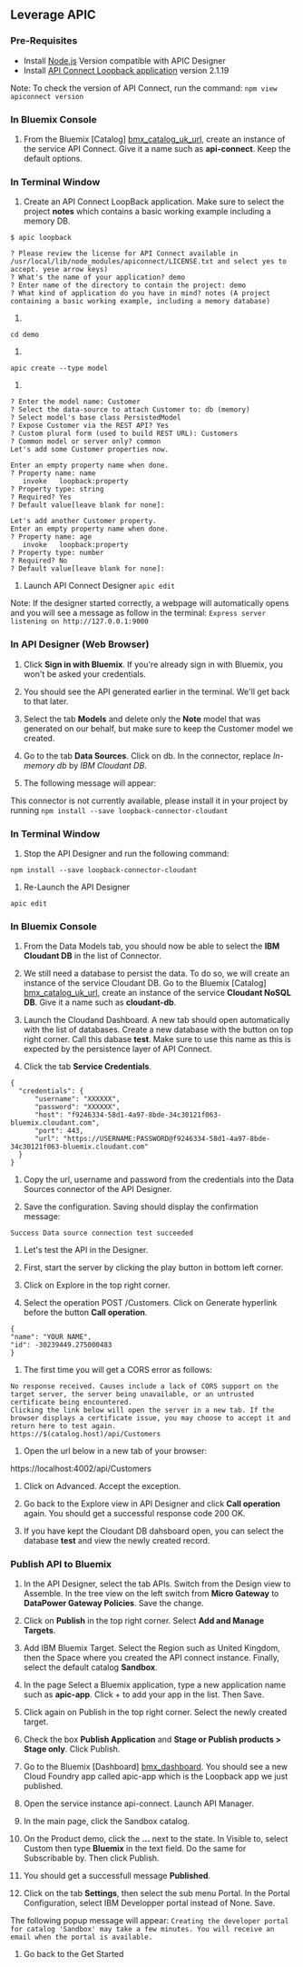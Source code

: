 ## Leverage APIC

### Pre-Requisites

* Install [Node.js](https://nodejs.org) Version compatible with APIC Designer
* Install [API Connect Loopback application]() version 2.1.19

Note: To check the version of API Connect, run the command: ```npm view apiconnect version```

### In Bluemix Console

1. From the Bluemix [Catalog] [bmx_catalog_uk_url], create an instance of the service API Connect. Give it a name such as **api-connect**. Keep the default options.


### In Terminal Window

1. Create an API Connect LoopBack application. Make sure to select the project **notes** which contains a basic working example including a memory DB.

  ```$ apic loopback```

  ```
  ? Please review the license for API Connect available in /usr/local/lib/node_modules/apiconnect/LICENSE.txt and select yes to accept. yese arrow keys)
  ? What's the name of your application? demo
  ? Enter name of the directory to contain the project: demo
  ? What kind of application do you have in mind? notes (A project containing a basic working example, including a memory database)
  ```

1. 
  ```cd demo```

1. 
  ```apic create --type model```

1. 
  ```
  ? Enter the model name: Customer
  ? Select the data-source to attach Customer to: db (memory)
  ? Select model's base class PersistedModel
  ? Expose Customer via the REST API? Yes
  ? Custom plural form (used to build REST URL): Customers
  ? Common model or server only? common
  Let's add some Customer properties now.

  Enter an empty property name when done.
  ? Property name: name
     invoke   loopback:property
  ? Property type: string
  ? Required? Yes
  ? Default value[leave blank for none]: 

  Let's add another Customer property.
  Enter an empty property name when done.
  ? Property name: age
     invoke   loopback:property
  ? Property type: number
  ? Required? No
  ? Default value[leave blank for none]: 
  ```

1. Launch API Connect Designer
  ```apic edit```
  
  Note: If the designer started correctly, a webpage will automatically opens and you will see a message as follow in the terminal:
  ```Express server listening on http://127.0.0.1:9000```


### In API Designer (Web Browser)

1. Click **Sign in with Bluemix**. If you're already sign in with Bluemix, you won't be asked your credentials.

1. You should see the API generated earlier in the terminal. We'll get back to that later.

1. Select the tab **Models** and delete only the **Note** model that was generated on our behalf, but make sure to keep the Customer model we created.

1. Go to the tab **Data Sources**. Click on db. In the connector, replace *In-memory db* by *IBM Cloudant DB*.

1. The following message will appear:

  This connector is not currently available, please install it in your project by running
  ```npm install --save loopback-connector-cloudant```


### In Terminal Window

1. Stop the API Designer and run the following command:

  ```npm install --save loopback-connector-cloudant```

1. Re-Launch the API Designer

  ```apic edit```


### In Bluemix Console

1. From the Data Models tab, you should now be able to select the **IBM Cloudant DB** in the list of Connector.

1. We still need a database to persist the data. To do so, we will create an instance of the service Cloudant DB. Go to the Bluemix [Catalog] [bmx_catalog_uk_url], create an instance of the service **Cloudant NoSQL DB**. Give it a name such as **cloudant-db**.

1. Launch the Cloudand Dashboard. A new tab should open automatically with the list of databases. Create a new database with the button on top right corner. Call this dabase **test**. Make sure to use this name as this is expected by the persistence layer of API Connect.

1. Click the tab **Service Credentials**.

  ```
  {
    "credentials": {
        "username": "XXXXXX",
        "password": "XXXXXX",
        "host": "f9246334-58d1-4a97-8bde-34c30121f063-bluemix.cloudant.com",
        "port": 443,
        "url": "https://USERNAME:PASSWORD@f9246334-58d1-4a97-8bde-34c30121f063-bluemix.cloudant.com"
    }
  }
  ```

1. Copy the url, username and password from the credentials into the Data Sources connector of the API Designer.

1. Save the configuration. Saving should display the confirmation message:

  ```
  Success Data source connection test succeeded
  ```

1. Let's test the API in the Designer.

1. First, start the server by clicking the play button in bottom left corner.

1. Click on Explore in the top right corner.

1. Select the operation POST /Customers. Click on Generate hyperlink before the button **Call operation**.

  ```
  {
  "name": "YOUR NAME",
  "id": -30239449.275000483
  }
  ```

1. The first time you will get a CORS error as follows:

  ```
  No response received. Causes include a lack of CORS support on the target server, the server being unavailable, or an untrusted certificate being encountered.
  Clicking the link below will open the server in a new tab. If the browser displays a certificate issue, you may choose to accept it and return here to test again.
  https://$(catalog.host)/api/Customers
  ```

1. Open the url below in a new tab of your browser:

  https://localhost:4002/api/Customers
  
1. Click on Advanced. Accept the exception.

1. Go back to the Explore view in API Designer and click **Call operation** again. You should get a successful response code 200 OK.

1. If you have kept the Cloudant DB dahsboard open, you can select the database **test** and view the newly created record.

### Publish API to Bluemix

1. In the API Designer, select the tab APIs. Switch from the Design view to Assemble. In the tree view on the left switch from **Micro Gateway** to **DataPower Gateway Policies**. Save the change.

1. Click on **Publish** in the top right corner. Select **Add and Manage Targets**.

1. Add IBM Bluemix Target. Select the Region such as United Kingdom, then the Space where you created the API connect instance. Finally, select the default catalog **Sandbox**.

1. In the page Select a Bluemix application, type a new application name such as **apic-app**. Click + to add your app in the list. Then Save.

1. Click again on Publish in the top right corner. Select the newly created target.

1. Check the box **Publish Application** and **Stage or Publish products > Stage only**. Click Publish.

1. Go to the Bluemix [Dashboard] [bmx_dashboard]. You should see a new Cloud Foundry app called apic-app which is the Loopback app we just published.

1. Open the service instance api-connect. Launch API Manager.

1. In the main page, click the Sandbox catalog.

1. On the Product demo, click the **...** next to the state. In Visible to, select Custom then type **Bluemix** in the text field. Do the same for Subscribable by. Then click Publish.

1. You should get a successfull message **Published**.

1. Click on the tab **Settings**, then select the sub menu Portal. In the Portal Configuration, select IBM Developper portal instead of None. Save.

  The following popup message will appear:
  ```Creating the developer portal for catalog 'Sandbox' may take a few minutes. You will receive an email when the portal is available.```



1. Go back to the Get Started



[bmx_dashboard]:      https://console.eu-gb.bluemix.net/
[bmx_catalog_uk_url]: https://console.eu-gb.bluemix.net/catalog/